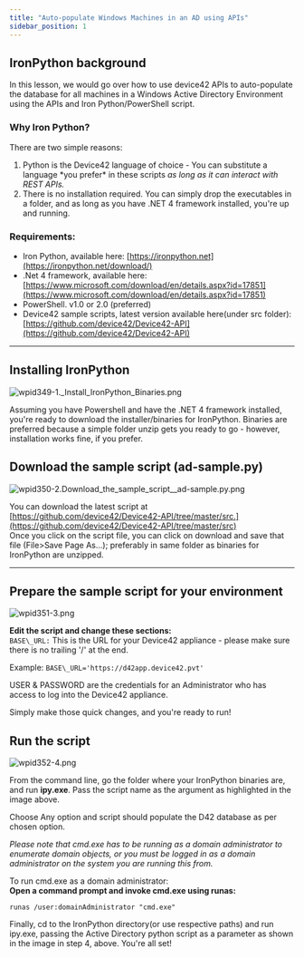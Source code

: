 ```yaml
---
title: "Auto-populate Windows Machines in an AD using APIs"
sidebar_position: 1
---
```


## IronPython background

In this lesson, we would go over how to use device42 APIs to auto-populate the database for all machines in a Windows Active Directory Environment using the APIs and Iron Python/PowerShell script.

### Why Iron Python?

There are two simple reasons: 

1. Python is the Device42 language of choice - You can substitute a language \*you prefer\* in these scripts _as long as it can interact with REST APIs._ 
2. There is no installation required. You can simply drop the executables in a folder, and as long as you have .NET 4 framework installed, you're up and running.

### Requirements:

- Iron Python, available here: [https://ironpython.net](https://ironpython.net/download/)
- .Net 4 framework, available here: [https://www.microsoft.com/download/en/details.aspx?id=17851](https://www.microsoft.com/download/en/details.aspx?id=17851)
- PowerShell. v1.0 or 2.0 (preferred)
- Device42 sample scripts, latest version available here(under src folder): [https://github.com/device42/Device42-API](https://github.com/device42/Device42-API)

* * *

## Installing IronPython

![wpid349-1._Install_IronPython_Binaries.png](/assets/images/wpid349-1._Install_IronPython_Binaries.png)

Assuming you have Powershell and have the .NET 4 framework installed, you're ready to download the installer/binaries for IronPython. Binaries are preferred because a simple folder unzip gets you ready to go - however, installation works fine, if you prefer.

## Download the sample script (ad-sample.py)

![wpid350-2._Download_the_sample_script__ad-sample.py_.png](/assets/images/wpid350-2._Download_the_sample_script__ad-sample.py_.png)

You can download the latest script at [https://github.com/device42/Device42-API/tree/master/src.](https://github.com/device42/Device42-API/tree/master/src)  
Once you click on the script file, you can click on download and save that file (File>Save Page As...); preferably in same folder as binaries for IronPython are unzipped.

* * *

## Prepare the sample script for your environment

![wpid351-3.png](/assets/images/wpid351-3.png)

**Edit the script and change these sections:**  
`BASE\_URL:` This is the URL for your Device42 appliance - please make sure there is no trailing '/' at the end.  

Example: `BASE\_URL='https://d42app.device42.pvt'`

USER & PASSWORD are the credentials for an Administrator who has access to log into the Device42 appliance.

Simply make those quick changes, and you're ready to run!

## Run the script

![wpid352-4.png](/assets/images/wpid352-4.png)

From the command line, go the folder where your IronPython binaries are, and run **ipy.exe**. Pass the script name as the argument as highlighted in the image above.

Choose Any option and script should populate the D42 database as per chosen option.

_Please note that cmd.exe has to be running as a domain administrator to enumerate domain objects, or you must be logged in as a domain administrator on the system you are running this from._

To run cmd.exe as a domain administrator:  
**Open a command prompt and invoke cmd.exe using runas:**

```
runas /user:domainAdministrator "cmd.exe"
```

Finally, cd to the IronPython directory(or use respective paths) and run ipy.exe, passing the Active Directory python script as a parameter as shown in the image in step 4, above. You're all set!
